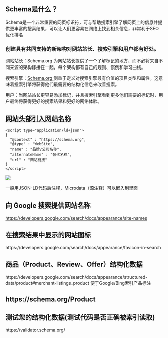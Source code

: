 <h2>Schema是什么？</h2>
Schema是一个非常重要的网页标识符，可与帮助搜索引擎了解网页上的信息并提供更丰富的搜索结果，可以让人们更容易在网络上找到相关信息，非常利于SEO优化排名

<h3>创建具有共同支持的新架构对网站站长、搜索引擎和用户都有好处。</h3>

网站站长：Schema.org 为网站站长提供了一个了解标记的地方，而不必将来自不同来源的架构嫁接在一起，每个架构都有自己的规则、惯例和学习曲线。

搜索引擎：<a href="https://schema.org/">Schema.org </a>侧重于定义对搜索引擎最有价值的项目类型和属性。这意味着搜索引擎将获得他们最需要的结构化信息来改善搜索。

用户：当网站站长更容易添加标记，并且搜索引擎看到更多他们需要的标记时，用户最终将获得更好的搜索结果和更好的网络体验。

<H2><a href="https://developers.google.com/search/blog/2022/10/introducing-site-names-on-search" target="_blank">网站头部引入网站名称</a></h2>

    <script type="application/ld+json">
    {
      "@context" : "https://schema.org",
      "@type" : "WebSite",
      "name" : "品牌/公司名称",
      "alternateName" : "替代名称",
      "url" : "网站链接"
    }
    </script>

<img src=https://user-images.githubusercontent.com/83063761/203743628-9ddc03a1-fc5a-45d0-aea4-06eca83ae9cd.png />


<a color="BLUE">一般用JSON-LD代码后注释，Microdata（源注释）可以嵌入到里面</a>

<H2>向 Google 搜索提供网站名称</H2>

https://developers.google.com/search/docs/appearance/site-names

<H2>在搜索结果中显示的网站图标</H2>
https://developers.google.com/search/docs/appearance/favicon-in-search


<H2>商品（Product、Review、Offer）结构化数据</H2>
https://developers.google.com/search/docs/appearance/structured-data/product#merchant-listings_product
便于Google/Bing索引产品标注


<H2>https://schema.org/Product</H2>

<h2>测试您的结构化数据(测试代码是否正确被索引读取)</h2>
https://validator.schema.org/
